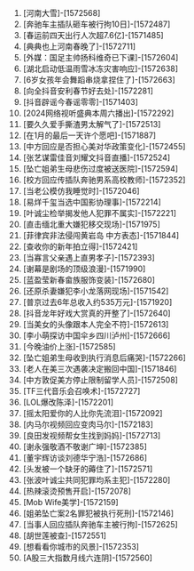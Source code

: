 
1. [河南大雪]-[1572568]
1. [奔驰车主插队砸车被行拘10日]-[1572487]
1. [春运前四天出行人次超7.6亿]-[1571485]
1. [典典也上河南春晚了]-[1572711]
1. [外媒：国足主帅扬科维奇已下课]-[1572604]
1. [湖北启动低温雨雪冰冻灾害响应]-[1572638]
1. [6岁女孩年会舞蹈串烧拿捏住了]-[1572663]
1. [向全抖音安利春节好去处]-[1572281]
1. [抖音辟谣今春谣零零]-[1571403]
1. [2024网络视听盛典本周六播出]-[1572292]
1. [要久久爱手撕渣男太解气了]-[1572513]
1. [在1月的最后一天许个愿吧]-[1571887]
1. [中方回应是否担心美对华政策变化]-[1572455]
1. [张艺谋雷佳音刘耀文抖音直播]-[1572524]
1. [坠亡姐弟生母悲伤过度被送医院]-[1572594]
1. [校方回应传插队奔驰男系高校教师]-[1572352]
1. [当老公模仿我睡觉时]-[1572046]
1. [易烊千玺当选中国影协理事]-[1572214]
1. [叶诚尘检举揭发他人犯罪不属实]-[1572221]
1. [直击缅北重大嫌犯移交现场]-[1571975]
1. [菲律宾非法侵闯黄岩岛 中方表态]-[1571844]
1. [查收你的新年拍立得]-[1572421]
1. [当寡言父亲遇上直男孝子]-[1572393]
1. [谢幕是剧场的顶级浪漫]-[1571990]
1. [蓝盈莹新春畲族服饰变装]-[1572680]
1. [还原杀妻嫌犯李小龙落网现场]-[1571542]
1. [普京过去6年总收入约535万元]-[1571920]
1. [抖音龙年好戏大赏真的开整了]-[1572640]
1. [当美女的头像跟本人完全不符]-[1572613]
1. [李小萌探访中国伞乡四川泸州]-[1572666]
1. [今晚油价上涨]-[1572585]
1. [坠亡姐弟生母收到执行消息后痛哭]-[1572266]
1. [老人在美三次遇袭决定搬回中国]-[1571846]
1. [中方敦促美方停止限制留学人员]-[1572508]
1. [TF三代音乐会召唤术]-[1572727]
1. [LOL爆改陈泽]-[1572201]
1. [摇太阳爱你的人比你先流泪]-[1572092]
1. [内马尔视频回应变肉马尔]-[1572183]
1. [良田发视频帮女生找到妈妈]-[1572713]
1. [谢永强敬酒不敬谢广坤]-[1572385]
1. [董宇辉访谈刘德华宁浩]-[1572686]
1. [头发被一个缺牙的薅住了]-[1572571]
1. [张波叶诚尘共同犯罪均系主犯]-[1572280]
1. [热辣滚烫预售开启]-[1572078]
1. [Mob Wife美学]-[1572159]
1. [姐弟坠亡案2名罪犯被执行死刑]-[1572146]
1. [当事人回应插队奔驰车主被行拘]-[1572625]
1. [胡世莲被查]-[1572551]
1. [想看看你城市的风景]-[1572353]
1. [A股三大指数月线六连阴]-[1572560]